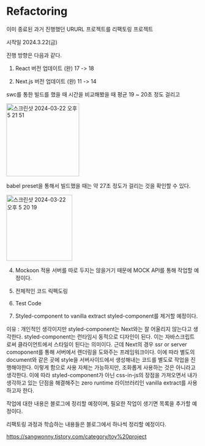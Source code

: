 # Refactoring

이미 종료된 과거 진행했던 URURL 프로젝트를 리팩토링 프로젝트

시작일 2024.3.22(금)


진행 방향은 다음과 같다.

1. React 버전 업데이트 (완)
17 -> 18

2. Next.js 버전 업데이트 (완)
11 -> 14

swc를 통한 빌드를 했을 때 시간을 비교해봤을 때 
평균 19 ~ 20초 정도 걸리고

<img width="190" alt="스크린샷 2024-03-22 오후 5 21 51" src="https://github.com/SangWonyy/ururl-refactoring/assets/47518178/6dc0a101-fe93-493c-9dae-912489e28ba9">

babel preset을 통해서 빌드했을 때는 약 27초 정도가 걸리는 것을 확인할 수 있다.

<img width="172" alt="스크린샷 2024-03-22 오후 5 20 19" src="https://github.com/SangWonyy/ururl-refactoring/assets/47518178/7adb66ab-930d-41e8-86dd-288572810c72">



4. Mockoon 적용
서버를 따로 두지는 않을거기 때문에 MOCK API를 통해 작업할 예정이다.

5. 전체적인 코드 릭펙도링

6. Test Code

7. Styled-component to vanilla extract
styled-component를 제거할 예정이다.

이유 : 개인적인 생각이지만 styled-component는 Next와는 잘 어울리지 않는다고 생각한다.
styled-component는 런타임시 동적으로 디자인이 된다. 이는 자바스크립트로써 클라이언트에서 스타일이 된다는 의미이다. 근데 Next의 경우 ssr or server comoponent를 통해 서버에서 렌더링을 도와주는 프레임워크이다.
이에 따라 별도의 document와 같은 곳에 style을 서버사이드에서 생성해내는 코드를 별도로 작업을 진행해야한다. 이렇게 함으로 사용 자체는 가능하지만, 조화롭게 사용하는 것은 아니라고 생각한다.
이에 따라 styled-component가 아닌 css-in-js의 장점을 가져오면서 내가 생각하고 있는 단점을 해결해주는 zero runtime 라이브러리인 vanilla extract를 사용하고자 한다. 

작업에 대한 내용은 블로그에 정리할 예정이며, 필요한 작업이 생기면 목록을 추가할 예정이다.

리팩토링 과정과 학습하는 내용들은 블로그에서 하나씩 정리할 예정이다.

https://sangwonny.tistory.com/category/toy%20project
